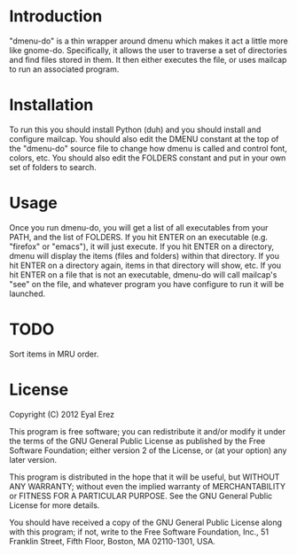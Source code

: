 Introduction
============

"dmenu-do" is a thin wrapper around dmenu which makes it act a little more like
gnome-do.  Specifically, it allows the user to traverse a set of directories and
find files stored in them.  It then either executes the file, or uses mailcap to
run an associated program.


Installation
============

To run this you should install Python (duh) and you should install and configure
mailcap.  You should also edit the DMENU constant at the top of the "dmenu-do"
source file to change how dmenu is called and control font, colors, etc.  You
should also edit the FOLDERS constant and put in your own set of folders to
search.

Usage
=====

Once you run dmenu-do, you will get a list of all executables from your PATH,
and the list of FOLDERS.  If you hit ENTER on an executable (e.g. "firefox" or
"emacs"), it will just execute.  If you hit ENTER on a directory, dmenu will
display the items (files and folders) within that directory.  If you hit ENTER
on a directory again, items in that directory will show, etc.  If you hit ENTER
on a file that is not an executable, dmenu-do will call mailcap's "see" on the
file, and whatever program you have configure to run it will be launched.

TODO
====

Sort items in MRU order.


License
=======

Copyright (C) 2012 Eyal Erez

This program is free software; you can redistribute it and/or modify it under
the terms of the GNU General Public License as published by the Free Software
Foundation; either version 2 of the License, or (at your option) any later
version.

This program is distributed in the hope that it will be useful, but WITHOUT ANY
WARRANTY; without even the implied warranty of MERCHANTABILITY or FITNESS FOR A
PARTICULAR PURPOSE.  See the GNU General Public License for more details.

You should have received a copy of the GNU General Public License along with
this program; if not, write to the Free Software Foundation, Inc., 51 Franklin
Street, Fifth Floor, Boston, MA 02110-1301, USA.
